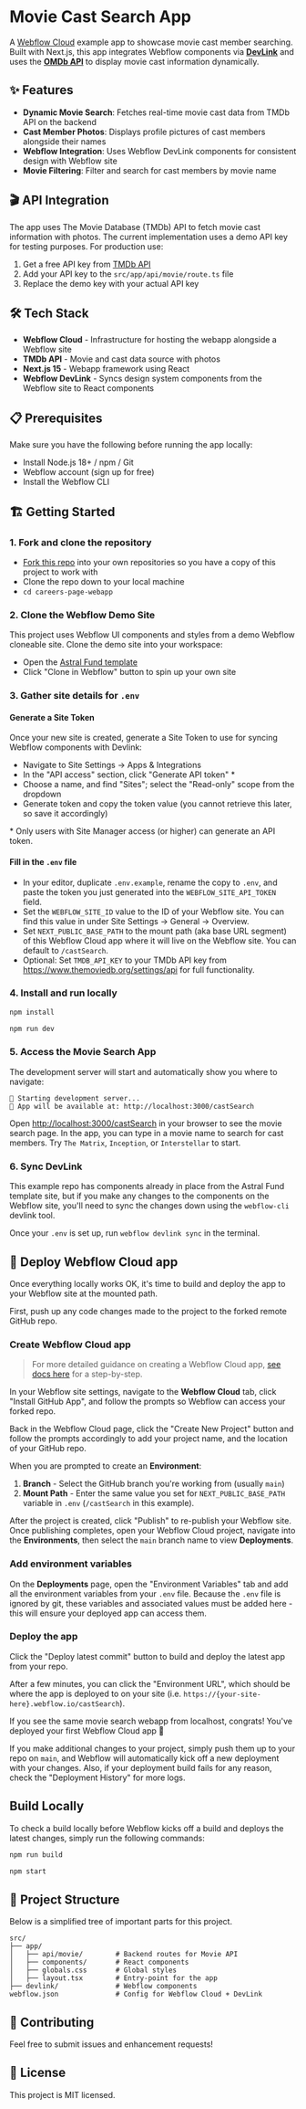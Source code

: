 # Movie Cast Search App

A [Webflow Cloud](https://webflow.com/cloud) example app to showcase movie cast member searching. Built with Next.js, this app integrates Webflow components via [**DevLink**](https://developers.webflow.com/webflow-cloud/devlink) and uses the [**OMDb API**](https://www.omdbapi.com/) to display movie cast information dynamically.

## ✨ Features

- **Dynamic Movie Search**: Fetches real-time movie cast data from TMDb API on the backend
- **Cast Member Photos**: Displays profile pictures of cast members alongside their names
- **Webflow Integration**: Uses Webflow DevLink components for consistent design with Webflow site
- **Movie Filtering**: Filter and search for cast members by movie name

## 🎬 API Integration

The app uses The Movie Database (TMDb) API to fetch movie cast information with photos. The current implementation uses a demo API key for testing purposes. For production use:

1. Get a free API key from [TMDb API](https://www.themoviedb.org/settings/api)
2. Add your API key to the `src/app/api/movie/route.ts` file
3. Replace the demo key with your actual API key

## 🛠️ Tech Stack

- **Webflow Cloud** - Infrastructure for hosting the webapp alongside a Webflow site
- **TMDb API** - Movie and cast data source with photos
- **Next.js 15** - Webapp framework using React
- **Webflow DevLink** - Syncs design system components from the Webflow site to React components

## 📋 Prerequisites

Make sure you have the following before running the app locally:

- Install Node.js 18+ / npm / Git
- Webflow account (sign up for free)
- Install the Webflow CLI

## 🏗️ Getting Started

### 1. Fork and clone the repository

- [Fork this repo](https://github.com/Webflow-Examples/careers-page-webapp/fork) into your own repositories so you have a copy of this project to work with
- Clone the repo down to your local machine
- `cd careers-page-webapp`

### 2. Clone the Webflow Demo Site

This project uses Webflow UI components and styles from a demo Webflow cloneable site. Clone the demo site into your workspace:

- Open the [Astral Fund template](https://webflow.com/made-in-webflow/website/astralfund-cloud-app---careers-page)
- Click "Clone in Webflow" button to spin up your own site

### 3. Gather site details for `.env`

#### Generate a Site Token

Once your new site is created, generate a Site Token to use for syncing Webflow components with Devlink:

- Navigate to Site Settings -> Apps & Integrations
- In the "API access" section, click "Generate API token" \*
- Choose a name, and find "Sites"; select the "Read-only" scope from the dropdown
- Generate token and copy the token value (you cannot retrieve this later, so save it accordingly)

\* Only users with Site Manager access (or higher) can generate an API token.

#### Fill in the `.env` file

- In your editor, duplicate `.env.example`, rename the copy to `.env`, and paste the token you just generated into the `WEBFLOW_SITE_API_TOKEN` field.
- Set the `WEBFLOW_SITE_ID` value to the ID of your Webflow site. You can find this value in under Site Settings -> General -> Overview.
- Set `NEXT_PUBLIC_BASE_PATH` to the mount path (aka base URL segment) of this Webflow Cloud app where it will live on the Webflow site. You can default to `/castSearch`.
- Optional: Set `TMDB_API_KEY` to your TMDb API key from https://www.themoviedb.org/settings/api for full functionality.

### 4. Install and run locally

```bash
npm install
```

```bash
npm run dev
```

### 5. Access the Movie Search App

The development server will start and automatically show you where to navigate:

```
🚀 Starting development server...
📍 App will be available at: http://localhost:3000/castSearch
```

Open [http://localhost:3000/castSearch](http://localhost:3000/castSearch) in your browser to see the movie search page. In the app, you can type in a movie name to search for cast members. Try `The Matrix`, `Inception`, or `Interstellar` to start.

### 6. Sync DevLink

This example repo has components already in place from the Astral Fund template site, but if you make any changes to the components on the Webflow site, you'll need to sync the changes down using the `webflow-cli` devlink tool.

Once your `.env` is set up, run `webflow devlink sync` in the terminal.

## 🚀 Deploy Webflow Cloud app

Once everything locally works OK, it's time to build and deploy the app to your Webflow site at the mounted path.

First, push up any code changes made to the project to the forked remote GitHub repo.

### Create Webflow Cloud app

> For more detailed guidance on creating a Webflow Cloud app, [see docs here](https://developers.webflow.com/webflow-cloud/bring-your-own-app) for a step-by-step.

In your Webflow site settings, navigate to the **Webflow Cloud** tab, click "Install GitHub App", and follow the prompts so Webflow can access your forked repo.

Back in the Webflow Cloud page, click the "Create New Project" button and follow the prompts accordingly to add your project name, and the location of your GitHub repo.

When you are prompted to create an **Environment**:
1. **Branch** - Select the GitHub branch you're working from (usually `main`)
2. **Mount Path** - Enter the same value you set for `NEXT_PUBLIC_BASE_PATH` variable in `.env` (`/castSearch` in this example).

After the project is created, click "Publish" to re-publish your Webflow site. Once publishing completes, open your Webflow Cloud project, navigate into the **Environments**, then select the `main` branch name to view **Deployments**.

### Add environment variables

On the **Deployments** page, open the "Environment Variables" tab and add all the environment variables from your `.env` file. Because the `.env` file is ignored by git, these variables and associated values must be added here - this will ensure your deployed app can access them.

### Deploy the app

Click the "Deploy latest commit" button to build and deploy the latest app from your repo.

After a few minutes, you can click the "Environment URL", which should be where the app is deployed to on your site (i.e. `https://{your-site-here}.webflow.io/castSearch`).

If you see the same movie search webapp from localhost, congrats! You've deployed your first Webflow Cloud app 🎉

If you make additional changes to your project, simply push them up to your repo on `main`, and Webflow will automatically kick off a new deployment with your changes. Also, if your deployment build fails for any reason, check the "Deployment History" for more logs.

## Build Locally

To check a build locally before Webflow kicks off a build and deploys the latest changes, simply run the following commands:

```bash
npm run build
```

```bash
npm start
```

## 📁 Project Structure

Below is a simplified tree of important parts for this project.

```
src/
├── app/
│   ├── api/movie/        # Backend routes for Movie API
│   ├── components/       # React components
│   ├── globals.css       # Global styles
│   ├── layout.tsx        # Entry-point for the app
├── devlink/              # Webflow components
webflow.json              # Config for Webflow Cloud + DevLink
```

## 🤝 Contributing
Feel free to submit issues and enhancement requests!


## 📄 License
This project is MIT licensed.
